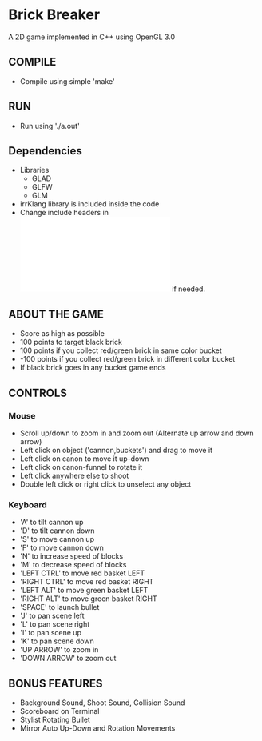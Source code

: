 # Brick Breaker
A 2D game implemented in C++ using OpenGL 3.0

## COMPILE
- Compile using simple 'make'

## RUN
- Run using './a.out'

## Dependencies
- Libraries
	- GLAD
	- GLFW
	- GLM
- irrKlang library is included inside the code
- Change include headers in ![headers.h](/code_final/headers.h) if needed.

## ABOUT THE GAME
- Score as high as possible
- 100 points to target black brick
- 100 points if you collect red/green brick in same color bucket
- -100 points if you collect red/green brick in different color bucket
- If black brick goes in any bucket game ends


## CONTROLS

### Mouse
- Scroll up/down to zoom in and zoom out (Alternate up arrow and down arrow)
- Left click on object ('cannon,buckets') and drag to move it
- Left click on canon to move it up-down
- Left click on canon-funnel to rotate it
- Left click anywhere else to shoot
- Double left click or right click to unselect any object

### Keyboard
- 'A' to tilt cannon up
- 'D' to tilt cannon down
- 'S' to move cannon up
- 'F' to move cannon down
- 'N' to increase speed of blocks
- 'M' to decrease speed of blocks
- 'LEFT CTRL' to move red basket LEFT
- 'RIGHT CTRL' to move red basket RIGHT
- 'LEFT ALT' to move green basket LEFT
- 'RIGHT ALT' to move green basket RIGHT  
- 'SPACE' to launch bullet
- 'J' to pan scene left
- 'L' to pan scene right
- 'I' to pan scene up
- 'K' to pan scene down
- 'UP ARROW' to zoom in
- 'DOWN ARROW' to zoom out

## BONUS FEATURES
- Background Sound, Shoot Sound, Collision Sound
- Scoreboard on Terminal
- Stylist Rotating Bullet
- Mirror Auto Up-Down and Rotation Movements
